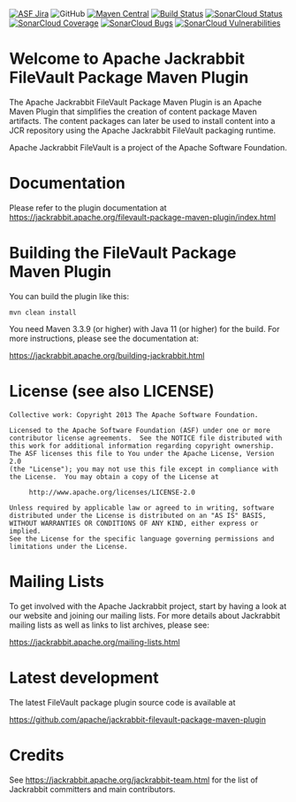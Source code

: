 [![ASF Jira](https://img.shields.io/badge/ASF%20JIRA-JCRVLT-orange)](https://issues.apache.org/jira/projects/JCRVLT/summary)
![GitHub](https://img.shields.io/github/license/apache/jackrabbit-filevault-package-maven-plugin)
[![Maven Central](https://img.shields.io/maven-central/v/org.apache.jackrabbit/filevault-package-maven-plugin.svg?label=Maven%20Central)](https://search.maven.org/artifact/org.apache.jackrabbit/filevault-package-maven-plugin)
[![Build Status](https://ci-builds.apache.org/buildStatus/icon?job=Jackrabbit%2Ffilevault-package-maven-plugin%2Fmaster)](https://ci-builds.apache.org/job/Jackrabbit/job/filevault-package-maven-plugin/job/master/)
[![SonarCloud Status](https://sonarcloud.io/api/project_badges/measure?project=apache_jackrabbit-filevault-package-maven-plugin&metric=alert_status)](https://sonarcloud.io/dashboard?id=apache_jackrabbit-filevault-package-maven-plugin)
[![SonarCloud Coverage](https://sonarcloud.io/api/project_badges/measure?project=apache_jackrabbit-filevault-package-maven-plugin&metric=coverage)](https://sonarcloud.io/component_measures/metric/coverage/list?id=apache_jackrabbit-filevault-package-maven-plugin)
[![SonarCloud Bugs](https://sonarcloud.io/api/project_badges/measure?project=apache_jackrabbit-filevault-package-maven-plugin&metric=bugs)](https://sonarcloud.io/component_measures/metric/reliability_rating/list?id=apache_jackrabbit-filevault-package-maven-plugin)
[![SonarCloud Vulnerabilities](https://sonarcloud.io/api/project_badges/measure?project=apache_jackrabbit-filevault-package-maven-plugin&metric=vulnerabilities)](https://sonarcloud.io/component_measures/metric/security_rating/list?id=apache_jackrabbit-filevault-package-maven-plugin)

Welcome to Apache Jackrabbit FileVault Package Maven Plugin
===========================================================

The Apache Jackrabbit FileVault Package Maven Plugin is an Apache Maven Plugin 
that simplifies the creation of content package Maven artifacts. The content 
packages can later be used to install content into a JCR repository using the 
Apache Jackrabbit FileVault packaging runtime.

Apache Jackrabbit FileVault is a project of the Apache Software Foundation.

Documentation
=============
Please refer to the plugin documentation at 
<https://jackrabbit.apache.org/filevault-package-maven-plugin/index.html>


Building the FileVault Package Maven Plugin
===========================================

You can build the plugin like this:

    mvn clean install

You need Maven 3.3.9 (or higher) with Java 11 (or higher) for the build.
For more instructions, please see the documentation at:

   <https://jackrabbit.apache.org/building-jackrabbit.html>

License (see also LICENSE)
==============================

```
Collective work: Copyright 2013 The Apache Software Foundation.

Licensed to the Apache Software Foundation (ASF) under one or more
contributor license agreements.  See the NOTICE file distributed with
this work for additional information regarding copyright ownership.
The ASF licenses this file to You under the Apache License, Version 2.0
(the "License"); you may not use this file except in compliance with
the License.  You may obtain a copy of the License at

     http://www.apache.org/licenses/LICENSE-2.0

Unless required by applicable law or agreed to in writing, software
distributed under the License is distributed on an "AS IS" BASIS,
WITHOUT WARRANTIES OR CONDITIONS OF ANY KIND, either express or implied.
See the License for the specific language governing permissions and
limitations under the License.
```

Mailing Lists
=============

To get involved with the Apache Jackrabbit project, start by having a
look at our website and joining our mailing lists. For more details about
Jackrabbit mailing lists as well as links to list archives, please see:

   <https://jackrabbit.apache.org/mailing-lists.html>

Latest development
==================

The latest FileVault package plugin source code is available at

   <https://github.com/apache/jackrabbit-filevault-package-maven-plugin>


Credits
=======

See <https://jackrabbit.apache.org/jackrabbit-team.html> for the list of
Jackrabbit committers and main contributors.
